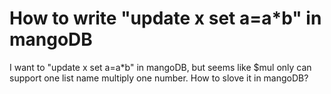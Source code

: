 
# How to write "update x set a=a*b" in mangoDB

I want to "update x set a=a*b" in mangoDB, but seems like $mul only can support one list name multiply one number.
How to slove it in mangoDB?

        